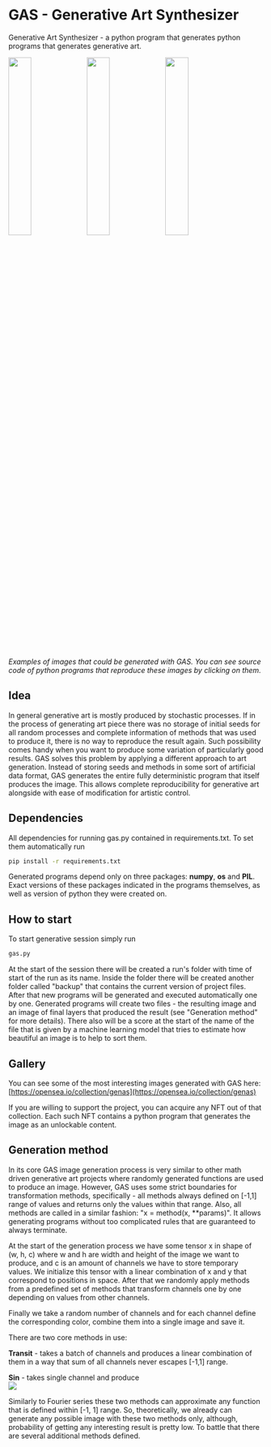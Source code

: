 # GAS - Generative Art Synthesizer

Generative Art Synthesizer - a python program that generates python programs that generates generative art.

<a href="examples/0b02b172-ad67-449b-b4a2-ff645b28c508.py"><img src="examples/0b02b172-ad67-449b-b4a2-ff645b28c508.py.png" style="width:30%"></a> <a href="examples/2e1c805f-4412-4836-89cf-099ed0ea6b1a.py"><img src="examples/2e1c805f-4412-4836-89cf-099ed0ea6b1a.py.png" style="width:30%"></a> <a href="examples/48871c12-58f4-4ea4-8739-5d180021c3cb.py"><img src="examples/48871c12-58f4-4ea4-8739-5d180021c3cb.py.png" style="width:30%"></a>

*Examples of images that could be generated with GAS. You can see source code of python programs that reproduce these images by clicking on them.*

## Idea

In general generative art is mostly produced by stochastic processes. If in the process of generating art piece there was no storage of initial seeds for all random processes and complete information of methods that was used to produce it, there is no way to reproduce the result again. Such possibility comes handy when you want to produce some variation of particularly good results. GAS solves this problem by applying a different approach to art generation. Instead of storing seeds and methods in some sort of artificial data format, GAS generates the entire fully deterministic program that itself produces the image. This allows complete reproducibility for generative art alongside with ease of modification for artistic control.

## Dependencies

All dependencies for running gas.py contained in requirements.txt. To set them automatically run

``` bash
pip install -r requirements.txt
```

Generated programs depend only on three packages: **numpy**, **os** and **PIL**. Exact versions of these packages indicated in the programs themselves, as well as version of python they were created on.

## How to start

To start generative session simply run

``` bash
gas.py
```

At the start of the session there will be created a run's folder with time of start of the run as its name. Inside the folder there will be created another folder called "backup" that contains the current version of project files. After that new programs will be generated and executed automatically one by one. Generated programs will create two files - the resulting image and an image of final layers that produced the result (see "Generation method" for more details). There also will be a score at the start of the name of the file that is given by a machine learning model that tries to estimate how beautiful an image is to help to sort them.

## Gallery

You can see some of the most interesting images generated with GAS here:  [https://opensea.io/collection/genas](https://opensea.io/collection/genas)

If you are willing to support the project, you can acquire any NFT out of that collection. Each such NFT contains a python program that generates the image as an unlockable content.

## Generation method

In its core GAS image generation process is very similar to other math driven generative art projects where randomly generated functions are used to produce an image. However, GAS uses some strict boundaries for transformation methods, specifically - all methods always defined on [-1,1] range of values and returns only the values within that range. Also, all methods are called in a similar fashion: "x = method(x, **params)". It allows generating programs without too complicated rules that are guaranteed to always terminate. 

At the start of the generation process we have some tensor x in shape of (w, h, c) where w and h are width and height of the image we want to produce, and c is an amount of channels we have to store temporary values. We initialize this tensor with a linear combination of x and y that correspond to positions in space. After that we randomly apply methods from a predefined set of methods that transform channels one by one depending on values from other channels.

Finally we take a random number of channels and for each channel define the corresponding color, combine them into a single image and save it.

There are two core methods in use:

**Transit** - takes a batch of channels and produces a linear combination of them in a way that sum of all channels never escapes [-1,1] range.

**Sin** - takes single channel and produce  
<img src="https://render.githubusercontent.com/render/math?math=x_%7Bout%7D%20%3D%20sin(%5Cdfrac%7B1%7D%7B2%7D%5Ccdot%20x_%7Bin%7D%20%5Ccdot%20%5Cpi%20%5Ccdot%20%7Bscale%7D%20%2B%20%7Bshift%7D)">  

Similarly to Fourier series these two methods can approximate any function that is defined within [-1, 1] range. So, theoretically, we already can generate any possible image with these two methods only, although, probability of getting any interesting result is pretty low. To battle that there are several additional methods defined.
